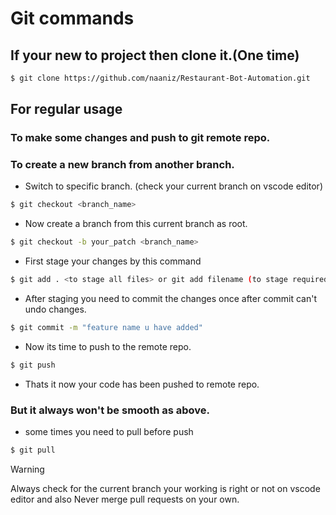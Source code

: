 # Git commands
## If your new to project then clone it.(One time)
```sh
$ git clone https://github.com/naaniz/Restaurant-Bot-Automation.git
```
## For regular usage
### To make some changes and push to git remote repo.
### To create a new branch from another branch.
- Switch to specific branch. (check your current branch on vscode editor)
```sh
$ git checkout <branch_name>   
```
- Now create a branch from this current branch as root.
```sh
$ git checkout -b your_patch <branch_name>
```
- First stage your changes by this command
```sh
$ git add . <to stage all files> or git add filename (to stage required file only)
```
- After staging you need to commit the changes once after commit can't undo changes.
```sh
$ git commit -m "feature name u have added"
```
- Now its time to push to the remote repo.
```sh
$ git push
```
- Thats it now your code has been pushed to remote repo.
### But it always won't be smooth as above.
- some times you need to pull before push
```sh
$ git pull
```

>[!WARNING]
>Always check for the current branch your working is right or not on vscode editor and also Never merge pull requests on your own.
